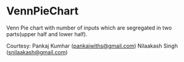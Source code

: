 # VennPieChart
Venn Pie chart with number of inputs which are segregated in two parts(upper half and lower half).

Courtesy:
Pankaj Kumhar (pankajwiths@gmail.com)
Nilaakash Singh (snilaakash@gmail.com)
